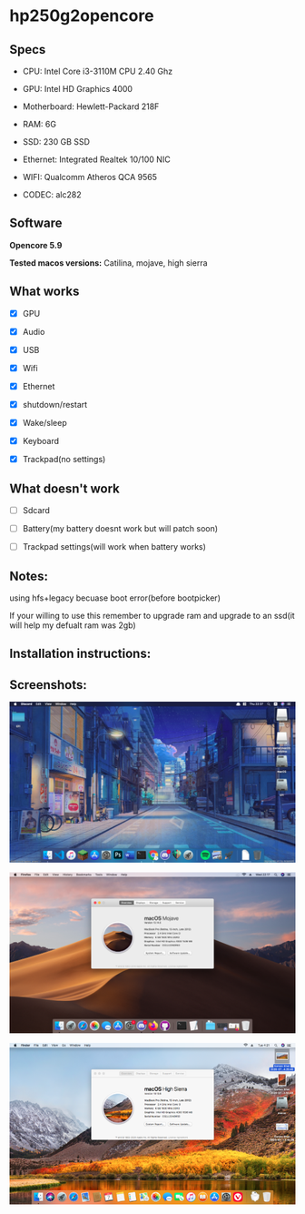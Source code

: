 # hp250g2opencore

## Specs

- CPU: Intel Core i3-3110M CPU 2.40 Ghz 

- GPU: Intel HD Graphics 4000  

-  Motherboard: Hewlett-Packard 218F  

- RAM: 6G    

-  SSD: 230 GB SSD  

-  Ethernet: Integrated Realtek 10/100 NIC 

- WIFI: Qualcomm Atheros QCA 9565 

- CODEC: alc282

## Software

**Opencore 5.9**

**Tested macos versions:** Catilina, mojave, high sierra

## What works

- [x] GPU

- [x] Audio

- [x] USB

- [x] Wifi

- [x] Ethernet

- [x] shutdown/restart

- [x] Wake/sleep

- [x] Keyboard

- [x] Trackpad(no settings)

## What doesn't work

- [ ] Sdcard

- [ ] Battery(my battery doesnt work but will patch soon)

- [ ] Trackpad settings(will work when battery works)





## Notes:

using hfs+legacy becuase boot error(before bootpicker)

If your willing to use this remember to  upgrade ram and upgrade to an ssd(it will help my defualt ram was 2gb)

## Installation instructions:

## Screenshots:

![](/screenshots/catilina.png)

![](/screenshots/mojave.png)

![](/screenshots/highsierra.png)
